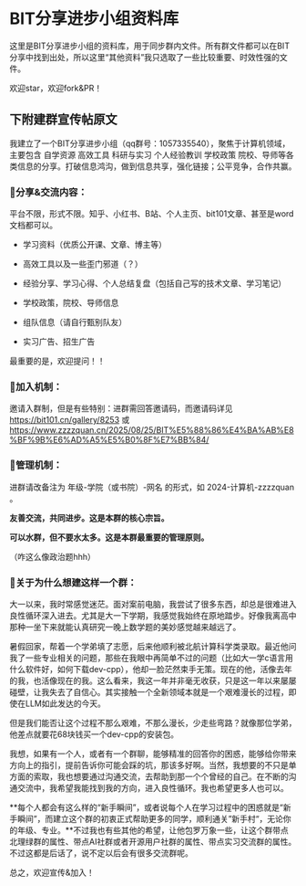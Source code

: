 # BIT分享进步小组资料库

这里是BIT分享进步小组的资料库，用于同步群内文件。所有群文件都可以在BIT分享中找到出处，所以这里“其他资料”我只选取了一些比较重要、时效性强的文件。

欢迎star，欢迎fork&PR！

## 下附建群宣传帖原文

我建立了一个BIT分享进步小组（qq群号：1057335540），聚焦于计算机领域，主要包含 自学资源 高效工具 科研与实习 个人经验教训 学校政策 院校、导师等各类信息的分享。打破信息鸿沟，做到信息共享，强化链接；公平竞争，合作共赢。

### 🌟分享&交流内容：

平台不限，形式不限。知乎、小红书、B站、个人主页、bit101文章、甚至是word文档都可以。

- 学习资料（优质公开课、文章、博主等）

- 高效工具以及一些歪门邪道（？）

- 经验分享、学习心得、个人总结复盘（包括自己写的技术文章、学习笔记）

- 学校政策，院校、导师信息

- 组队信息（请自行甄别队友）

- 实习广告、招生广告

最重要的是，欢迎提问！！

### 🌟加入机制：

邀请入群制，但是有些特别：进群需回答邀请码，而邀请码详见 https://bit101.cn/gallery/8253 或 https://www.zzzzquan.cn/2025/08/25/BIT%E5%88%86%E4%BA%AB%E8%BF%9B%E6%AD%A5%E5%B0%8F%E7%BB%84/

### 🌟管理机制：

进群请改备注为 年级-学院（或书院）-网名 的形式，如 2024-计算机-zzzzquan 。

**友善交流，共同进步。这是本群的核心宗旨。**

**可以水群，但不要水太多。这是本群最重要的管理原则。**

（咋这么像政治题hhh）

### 🌟关于为什么想建这样一个群：

大一以来，我时常感觉迷茫。面对案前电脑，我尝试了很多东西，却总是很难进入良性循环深入进去。尤其是大一下学期，我感觉我始终在原地踏步。好像我离高中那种一坐下来就能认真研究一晚上数学题的美妙感觉越来越远了。

暑假回家，帮着一个学弟填了志愿，后来他顺利被北航计算科学类录取。最近他问我了一些专业相关的问题，那些在我眼中再简单不过的问题（比如大一学c语言用什么软件好，如何下载dev-cpp），他却一脸茫然束手无策。现在的他，活像去年的我，也活像现在的我。这么看来，我这一年并非毫无收获，只是这一年以来屡屡碰壁，让我失去了自信心。其实接触一个全新领域本就是一个艰难漫长的过程，即使在LLM如此发达的今天。

但是我们能否让这个过程不那么艰难，不那么漫长，少走些弯路？就像那位学弟，他差点就要花68块钱买一个dev-cpp的安装包。

我想，如果有一个人，或者有一个群聊，能够精准的回答你的困惑，能够给你带来方向上的指引，提前告诉你可能会踩的坑，那该多好啊。当然，我想要的不只是单方面的索取，我也想要通过沟通交流，去帮助到那一个个曾经的自己。在不断的沟通交流中，我希望我能找到我的方向，进入良性循环。我也希望更多人也可以。

**每个人都会有这么样的“新手瞬间”，或者说每个人在学习过程中的困惑就是“新手瞬间”，而建立这个群的初衷正式帮助更多的同学，顺利通关”新手村“，无论你的年级、专业。**不过我也有些其他的希望，让他包罗万象一些，让这个群带点北理绿群的属性、带点AI社群或者开源用户社群的属性、带点实习交流群的属性。不过这都是后话了，说不定以后会有很多交流群呢。

总之，欢迎宣传&加入！